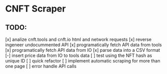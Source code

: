 # CNFT Scraper

## TODO:

[x] analize cnft.tools and cnft.io html and network requests
[x] reverse ingeneer undocummented API
[x] programatically fetch API data from tools
[x] programatically fetch API data from IO
[x] parse data into a CSV format
[-] insert price data from IO to tools data
[ ] test using the NFT hash as unique ID
[ ] quick refactor
[ ] implement automatic scraping for more than one page
[ ] error handle API calls


